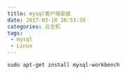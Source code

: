 ```yaml
---
title: mysql客户端安装
date: 2017-03-10 16:53:39
categories: 云主机
tags:
 - mysql
 - Linux
---
```

``` shell
sudo apt-get install mysql-workbench
```